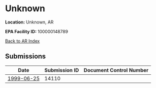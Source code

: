 # Unknown

**Location:** Unknown, AR

**EPA Facility ID:** 100000148789

[Back to AR Index](../../index.md)

## Submissions

| Date | Submission ID | Document Control Number |
|------|--------------|-------------------------|
| [1999-06-25](submissions/14110.md) | 14110 |  |
